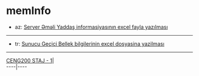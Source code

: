 # memInfo

- az: [Server Əməli Yaddaş informasiyasının excel fayla yazılması](https://github.com/smehemmed/CENG200_STAJ1/blob/master/memInfo/lang/az.md)
--------------------------------------------
- tr: [Sunucu Geçici Bellek bilgilerinin excel dosyasina yazilması](https://github.com/smehemmed/CENG200_STAJ1/blob/master/memInfo/lang/tr.md)
--------------------------------------------
[CENG200 STAJ - 1](https://github.com/mahammad/CENG200_STAJ1#ceng200-staj---1)|     
 ----|----
